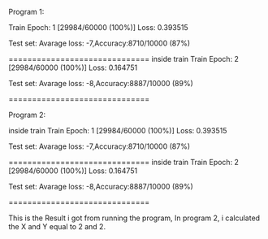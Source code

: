 Program 1:

Train Epoch: 1 [29984/60000 (100%)] Loss: 0.393515

Test set: Avarage loss: -7,Accuracy:8710/10000 (87%)

==============================
inside train
Train Epoch: 2 [29984/60000 (100%)] Loss: 0.164751

Test set: Avarage loss: -8,Accuracy:8887/10000 (89%)

==============================

Program 2:

inside train
Train Epoch: 1 [29984/60000 (100%)] Loss: 0.393515

Test set: Avarage loss: -7,Accuracy:8710/10000 (87%)

==============================
inside train
Train Epoch: 2 [29984/60000 (100%)] Loss: 0.164751

Test set: Avarage loss: -8,Accuracy:8887/10000 (89%)

==============================

This is the Result i got from running the program, In program 2, i calculated the X and Y equal to 2 and 2.
